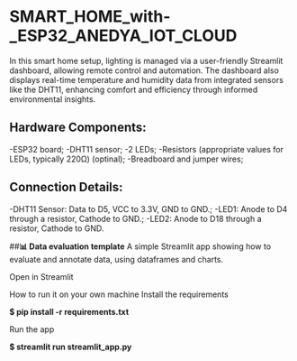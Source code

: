 # SMART_HOME_with-_ESP32_ANEDYA_IOT_CLOUD
In this smart home setup, lighting is managed via a user-friendly Streamlit dashboard, allowing remote control and automation. The dashboard also displays real-time temperature and humidity data from integrated sensors like the DHT11, enhancing comfort and efficiency through informed environmental insights.


## **Hardware Components:**
-ESP32 board; 
-DHT11 sensor; 
-2 LEDs; 
-Resistors (appropriate values for LEDs, typically 220Ω) (optinal); 
-Breadboard and jumper wires;

## **Connection Details:**
-DHT11 Sensor: Data to D5, VCC to 3.3V, GND to GND.; 
-LED1: Anode to D4 through a resistor, Cathode to GND.; 
-LED2: Anode to D18 through a resistor, Cathode to GND.

##**📊 Data evaluation template**
A simple Streamlit app showing how to evaluate and annotate data, using dataframes and charts.

Open in Streamlit

How to run it on your own machine
Install the requirements

**$ pip install -r requirements.txt**

Run the app

**$ streamlit run streamlit_app.py**
